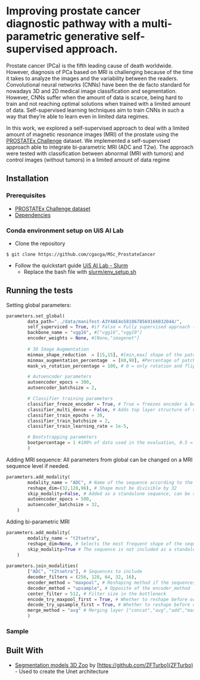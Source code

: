 # Improving prostate cancer diagnostic pathway with a multi-parametric generative self-supervised approach.

Prostate cancer (PCa) is the fifth leading cause of death worldwide. However, diagnosis of PCa based on MRI is challenging because of the time it takes to analyze the images and the variability between the readers. 
Convolutional neural networks (CNNs) have been the de facto standard for nowadays 3D and 2D medical image classification and segmentation. However, CNNs suffer when the amount of data is scarce, being hard to train and not reaching optimal solutions when trained with a limited amount of data. Self-supervised learning techniques aim to train CNNs in such a way that they’re able to learn even in limited data regimes.

In this work, we explored a self-supervised approach to deal with a limited amount of magnetic resonance images (MRI) of the prostate using the [PROSTATEx Challenge](https://wiki.cancerimagingarchive.net/pages/viewpage.action?pageId=23691656) dataset.
We implemented a self-supervised approach able to integrate bi-parametric MRI (ADC and T2w). 
The approach were tested with classification between abnormal (MRI with tumors) and control images (without tumors) in a limited amount of data regime

## Installation

### Prerequisites
   - [PROSTATEx Challenge dataset](https://wiki.cancerimagingarchive.net/pages/viewpage.action?pageId=23691656)
   - [Dependencies](slurm/conda_env.yaml)

### Conda environment setup on UiS AI Lab

   - Clone the repository
   
    $ git clone https://github.com/cgacga/MSc_ProstateCancer

   - Follow the quickstart guide [UiS AI Lab - Slurm](https://github.com/tlinjordet/gpu_ux_uis#environment-setup-script)
     - Replace the bash file with [slurm/env_setup.sh](slurm/env_setup.sh)


## Running the tests

Setting global parameters:
```python
parameters.set_global(
        data_path="../data/manifest-A3Y4AE4o5818678569166032044/", 
        self_superviced = True, #if False = Fully supervised approach (No augmentation and training of autoencoder, unless specified otherwise on a MRI sequence level)
        backbone_name = "vgg16", #["vgg16","vgg19"]
        encoder_weights = None, #[None,"imagenet"]
        
        # 3D Image Augmentation
        minmax_shape_reduction  = [15,15], #[min,max] shape of the patch, if min != max a random integer in the interval is chosen.
        minmax_augmentation_percentage  = [60,90], #Percentage of patches to augment across patients
        mask_vs_rotation_percentage = 100, # 0 = only rotation and flipping, 100 = only masking

        # Autoencoder parameters
        autoencoder_epocs = 300,
        autoencoder_batchsize = 2,

        # Classifier training parameters
        classifier_freeze_encoder = True, # True = freezes encoder & bottleneck (Linear probing), False = Fine-tuning
        classifier_multi_dense = False, # Adds top layer structure of vggnet (4096 x2)
        classifier_train_epochs = 30,
        classifier_train_batchsize = 2,
        classifier_train_learning_rate = 1e-5,          

        # Bootstrapping parameters
        bootpercentage = 1 #100% of data used in the evaluation, 0.5 = 50% used
        )
```

Adding MRI sequence:
  All parameters from global can be changed on a MRI sequence level if needed.

```python
parameters.add_modality(
        modality_name = "ADC", # Name of the sequence according to the "Series Description" in the metadata file
        reshape_dim=(32,128,96), # Shape must be divisible by 32
        skip_modality=False, # Added as a standalone sequence, can be skipped if multiple sequences are added
        autoencoder_epocs = 500,
        autoencoder_batchsize = 32,
    )
```

Adding bi-parametric MRI
```python
parameters.add_modality(
        modality_name = "t2tsetra", 
        reshape_dim=None, # Selects the most frequent shape of the sequences
        skip_modality=True # The sequence is not included as a standalone model
    )
    
parameters.join_modalities( 
        ["ADC", "t2tsetra"], # Sequences to include
        decoder_filters = (256, 128, 64, 32, 16),
        encoder_method = "maxpool", # Reshaping method if the sequences does not have equal shape, must be one of either up = ["upsample","transpose","padd"] or down = ["maxpool","avgpool","reshape", "crop"]
        decoder_method = "upsample", # Opposite of the encoder_method
        center_filter = 512, # Filter size in the bottleneck
        encode_try_maxpool_first = True, # Whether to reshape before or after the final maxpooling layer before the bottleneck
        decode_try_upsample_first = True, # Whether to reshape before or after the first upsampling layer after the bottleneck
        merge_method = "avg" # Merging layer ["concat","avg","add","max","multiply"]
        )
```
### Sample

## Built With
   - [Segmentation models 3D Zoo](https://github.com/ZFTurbo/segmentation_models_3D) by [https://github.com/ZFTurbo](ZFTurbo) - Used to create the Unet architecture
